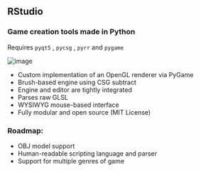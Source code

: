 ## RStudio
### Game creation tools made in Python
Requires `pyqt5` , `pycsg` , `pyrr` and `pygame`

![image](https://github.com/user-attachments/assets/c1e67214-3f03-42aa-979a-294e307343f4)


* Custom implementation of an OpenGL renderer via PyGame
* Brush-based engine using CSG subtract
* Engine and editor are tightly integrated
* Parses raw GLSL
* WYSIWYG mouse-based interface
* Fully modular and open source (MIT License)
  
### Roadmap:
* OBJ model support
* Human-readable scripting language and parser
* Support for multiple genres of game


